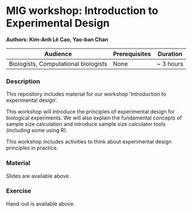 # MIG workshop: Introduction to Experimental Design
**Authors: Kim-Anh L&#234; Cao, Yao-ban Chan**

| Audience      | Prerequisites | Duration    |
| ------------- | ------------- | ----------- |
| Biologists, Computational biologists| None          |~ 3 hours    |


### Description

This repository includes material for our workshop 'Introduction to experimental design'. 

This workshop will introduce the principles of experimental design for biological experiments. We will also explain the fundamental concepts of sample size calculation and introduce sample size calculator tools (including some using R). 

This workshop includes activities to think about experimental design principles in practice.

### Material

Slides are available above.

### Exercise

Hand-out is available above.
